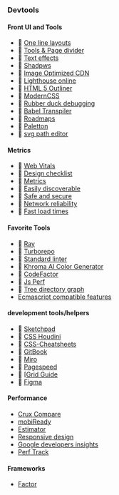 ### Devtools

#### Front UI and Tools

- 🔧 [One line layouts](https://web.dev/one-line-layouts/)
- 🔧 [Tools & Page divider](https://omatsuri.app/page-dividers)
- 🔧 [Text effects](https://tobiasahlin.com/moving-letters/)
- 🔧 [Shadpws](https://shadows.brumm.af/)
- 🔧 [Image Optimized CDN](https://imagekit.io)
- 🔧 [Lighthouse online](https://developers.google.com/speed/pagespeed/insights/?url=https%3A%2F%2Fhungry-mestorf-555980.netlify.app%2F)
- 🔧 [HTML 5 Outliner](https://gsnedders.html5.org/outliner/)
- 🔧 [ModernCSS](https://moderncss.dev/)
- 🔧 [Rubber duck debugging](https://rubberduckdebugging.com/)
- 🔧 [Babel Transpiler](https://babeljs.io/repl#?browsers=&build=&builtIns=false&spec=false&loose=false&code_lz=BQAglCC8B8LA3gXzEA&debug=false&forceAllTransforms=false&shippedProposals=false&circleciRepo=&evaluate=true&fileSize=true&timeTravel=true&sourceType=module&lineWrap=true&presets=es2015&prettier=true&targets=&version=7.7.7&externalPlugins=)
- 🔧 [Roadmaps](https://roadmap.sh/)
- 🔧 [Paletton](http://paletton.com/#uid=14i0u0kcflZ0HBQ5yqUkTizCch6)
- 🔧 [svg path editor](https://yqnn.github.io/svg-path-editor/)

#### Metrics

- 📙 [Web Vitals](https://web.dev/vitals/)
- 📙 [Design checklist](https://www.checklist.design/)
- 📙 [Metrics](https://web.dev/metrics)
- 📙 [Easily discoverable](https://web.dev/discoverable)
- 📙 [Safe and secure](https://web.dev/secure)
- 📙 [Network reliability](https://web.dev/reliable)
- 📙 [Fast load times](https://web.dev/fast)

#### Favorite Tools

- 🔧 [Ray](https://ray.so/)
- 🔧 [Turborepo](https://turborepo.org/)
- 🔧 [Standard linter](https://standardjs.com/)
- 🔧 [Khroma AI Color Generator](khroma.co/generator/)
- 🔧 [CodeFactor](https://www.codefactor.io/dashboard)
- 🔧 [Js Perf](https://perf.link/)
- 🔧 [Tree directory graph](https://tree.nathanfriend.io/)
- [Ecmascript compatible features](https://kangax.github.io/compat-table/esnext/)

#### development tools/helpers

- 🔧 [Sketchpad](https://sketch.io/sketchpad/)
- 🔧 [CSS Houdini](https://houdini.how/)
- 🔧 [CSS-Cheatsheets](https://github.com/AakashRao-dev/CSS-Cheatsheets)
- 🔧 [GitBook](https://www.gitbook.com/)
- 🔧 [Miro](https://miro.com/mind-map-software/)
- 🔧 [Pagespeed](https://developers.google.com/speed/pagespeed/insights/?hl=pt-br)
- 🔧 [[Grid Guide](https://grid.malven.co/)
- 🔧 [Figma](https://www.figma.com/)

#### Performance

- [Crux Compare](https://crux-compare.netlify.app/)
- [mobiReady](https://ready.mobi/#1554313-38lz)
- [Estimator](https://estimator.dev/)
- [Responsive design](http://ami.responsivedesign.is/#)
- [Google developers insights](https://developers.google.com/speed/docs/insights/rules?hl=pt-br)
- [Perf Track](https://perf-track.web.app/react)

#### Frameworks

- [Factor](https://github.com/FactorJS/factor)
